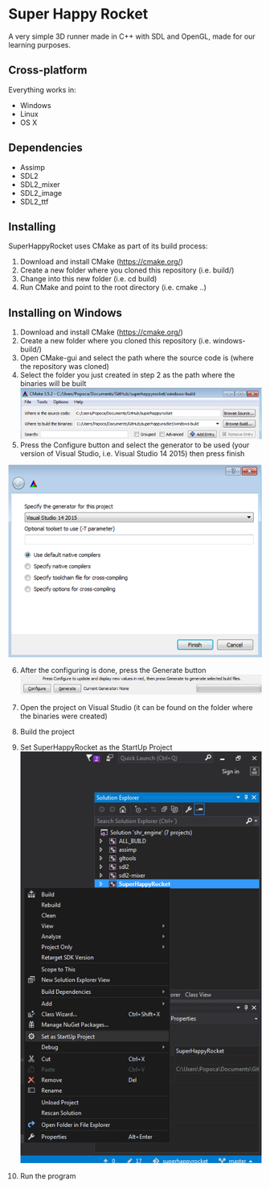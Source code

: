 # Super Happy Rocket

A very simple 3D runner made in C++ with SDL and OpenGL, made for our learning
purposes.

## Cross-platform

Everything works in:
- Windows
- Linux
- OS X


## Dependencies

- Assimp
- SDL2
- SDL2_mixer
- SDL2_image
- SDL2_ttf

## Installing

SuperHappyRocket uses CMake as part of its build process:

1. Download and install CMake (https://cmake.org/)
2. Create a new folder where you cloned this repository (i.e. build/)
3. Change into this new folder (i.e. cd build)
4. Run CMake and point to the root directory (i.e. cmake ..)


## Installing on Windows

1. Download and install CMake (https://cmake.org/)
2. Create a new folder where you cloned this repository (i.e. windows-build/)
3. Open CMake-gui and select the path where the source code is (where the repository was cloned)
4. Select the folder you just created in step 2 as the path where the binaries will be built 
![cmake-gui](https://github.com/popoca/markdown-images/blob/master/cmake1.png?raw=true "cmake-gui")
5. Press the Configure button and select the generator to be used (your version of Visual Studio, i.e. Visual Studio 14 2015) then press finish
 
![cmake-generator](https://github.com/popoca/markdown-images/blob/master/cmake3.png?raw=true "cmake-generator")

6. After the configuring is done, press the Generate button
![cmake-gui](https://github.com/popoca/markdown-images/blob/master/cmake2.png?raw=true "cmake-gui")

7. Open the project on Visual Studio (it can be found on the folder where the binaries were created)
8. Build the project
9. Set SuperHappyRocket as the StartUp Project
![startup-project](https://github.com/popoca/markdown-images/blob/master/vs1.png?raw=true "startup-project")
10. Run the program
